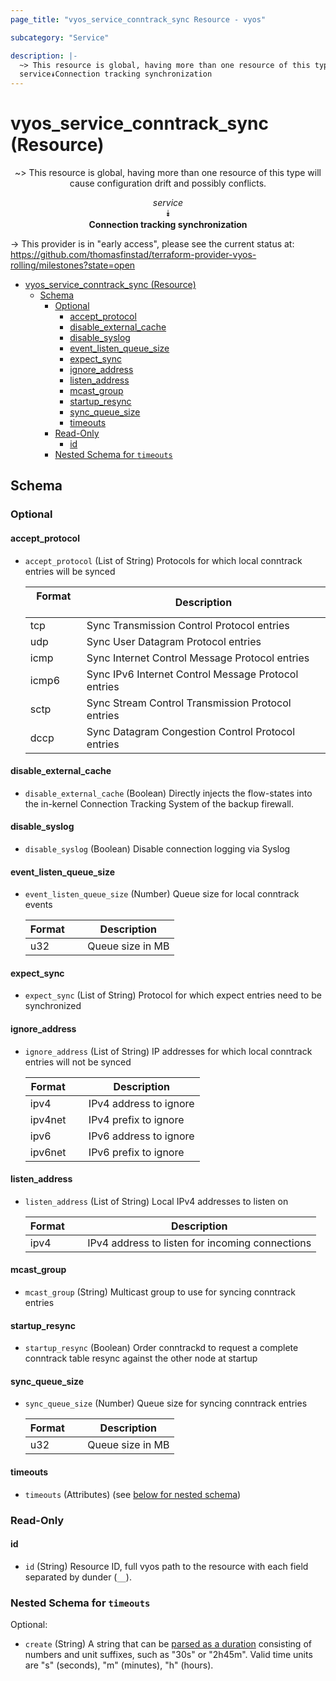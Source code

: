 ```yaml
---
page_title: "vyos_service_conntrack_sync Resource - vyos"

subcategory: "Service"

description: |-
  ~> This resource is global, having more than one resource of this type will cause configuration drift and possibly conflicts.
  service⯯Connection tracking synchronization
---
```


# vyos_service_conntrack_sync (Resource)
<center>

~> This resource is global, having more than one resource of this type will cause configuration drift and possibly conflicts.

*service*  
⯯  
**Connection tracking synchronization**


</center>

-> This provider is in "early access", please see the current status at: https://github.com/thomasfinstad/terraform-provider-vyos-rolling/milestones?state=open

<!--TOC-->

- [vyos_service_conntrack_sync (Resource)](#vyos_service_conntrack_sync-resource)
  - [Schema](#schema)
    - [Optional](#optional)
      - [accept_protocol](#accept_protocol)
      - [disable_external_cache](#disable_external_cache)
      - [disable_syslog](#disable_syslog)
      - [event_listen_queue_size](#event_listen_queue_size)
      - [expect_sync](#expect_sync)
      - [ignore_address](#ignore_address)
      - [listen_address](#listen_address)
      - [mcast_group](#mcast_group)
      - [startup_resync](#startup_resync)
      - [sync_queue_size](#sync_queue_size)
      - [timeouts](#timeouts)
    - [Read-Only](#read-only)
      - [id](#id)
    - [Nested Schema for `timeouts`](#nested-schema-for-timeouts)

<!--TOC-->

<!-- schema generated by tfplugindocs -->
## Schema

### Optional

#### accept_protocol
- `accept_protocol` (List of String) Protocols for which local conntrack entries will be synced

    |  Format  &emsp;|  Description                                          |
    |----------|-------------------------------------------------------|
    |  tcp     &emsp;|  Sync Transmission Control Protocol entries           |
    |  udp     &emsp;|  Sync User Datagram Protocol entries                  |
    |  icmp    &emsp;|  Sync Internet Control Message Protocol entries       |
    |  icmp6   &emsp;|  Sync IPv6 Internet Control Message Protocol entries  |
    |  sctp    &emsp;|  Sync Stream Control Transmission Protocol entries    |
    |  dccp    &emsp;|  Sync Datagram Congestion Control Protocol entries    |
#### disable_external_cache
- `disable_external_cache` (Boolean) Directly injects the flow-states into the in-kernel Connection Tracking System of the backup firewall.
#### disable_syslog
- `disable_syslog` (Boolean) Disable connection logging via Syslog
#### event_listen_queue_size
- `event_listen_queue_size` (Number) Queue size for local conntrack events

    |  Format  &emsp;|  Description       |
    |----------|--------------------|
    |  u32     &emsp;|  Queue size in MB  |
#### expect_sync
- `expect_sync` (List of String) Protocol for which expect entries need to be synchronized
#### ignore_address
- `ignore_address` (List of String) IP addresses for which local conntrack entries will not be synced

    |  Format   &emsp;|  Description             |
    |-----------|--------------------------|
    |  ipv4     &emsp;|  IPv4 address to ignore  |
    |  ipv4net  &emsp;|  IPv4 prefix to ignore   |
    |  ipv6     &emsp;|  IPv6 address to ignore  |
    |  ipv6net  &emsp;|  IPv6 prefix to ignore   |
#### listen_address
- `listen_address` (List of String) Local IPv4 addresses to listen on

    |  Format  &emsp;|  Description                                      |
    |----------|---------------------------------------------------|
    |  ipv4    &emsp;|  IPv4 address to listen for incoming connections  |
#### mcast_group
- `mcast_group` (String) Multicast group to use for syncing conntrack entries
#### startup_resync
- `startup_resync` (Boolean) Order conntrackd to request a complete conntrack table resync against the other node at startup
#### sync_queue_size
- `sync_queue_size` (Number) Queue size for syncing conntrack entries

    |  Format  &emsp;|  Description       |
    |----------|--------------------|
    |  u32     &emsp;|  Queue size in MB  |
#### timeouts
- `timeouts` (Attributes) (see [below for nested schema](#nestedatt--timeouts))

### Read-Only

#### id
- `id` (String) Resource ID, full vyos path to the resource with each field separated by dunder (`__`).

<a id="nestedatt--timeouts"></a>
### Nested Schema for `timeouts`

Optional:

- `create` (String) A string that can be [parsed as a duration](https://pkg.go.dev/time#ParseDuration) consisting of numbers and unit suffixes, such as &#34;30s&#34; or &#34;2h45m&#34;. Valid time units are &#34;s&#34; (seconds), &#34;m&#34; (minutes), &#34;h&#34; (hours).
